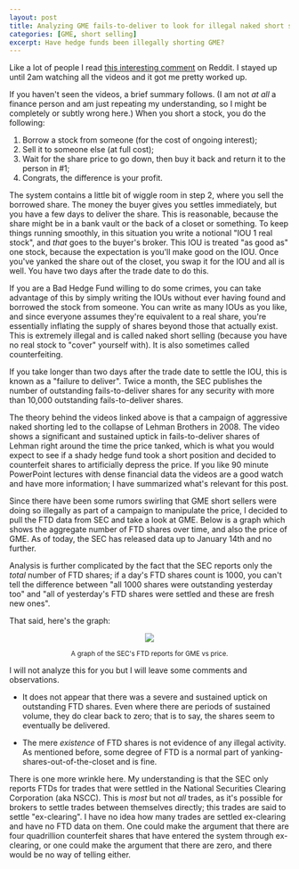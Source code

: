 ```yaml
---
layout: post
title: Analyzing GME fails-to-deliver to look for illegal naked short selling
categories: [GME, short selling]
excerpt: Have hedge funds been illegally shorting GME?
---
```


Like a lot of people I read [this interesting comment](https://www.reddit.com/r/wallstreetbets/comments/l9jbc5/listen_to_me_we_cannot_trust_the_short_interest/glib7cs/?context=3) on Reddit. I stayed up until 2am watching all the videos and it got me pretty worked up.

If you haven't seen the videos, a brief summary follows. (I am not _at all_ a finance person and am just repeating my understanding, so I might be completely or subtly wrong here.) When you short a stock, you do the following:

1. Borrow a stock from someone (for the cost of ongoing interest);
2. Sell it to someone else (at full cost);
3. Wait for the share price to go down, then buy it back and return it to the person in #1;
4. Congrats, the difference is your profit.

The system contains a little bit of wiggle room in step 2, where you sell the borrowed share. The money the buyer gives you settles immediately, but you have a few days to deliver the share. This is reasonable, because the share might be in a bank vault or the back of a closet or something. To keep things running smoothly, in this situation you write a notional "IOU 1 real stock", and _that_ goes to the buyer's broker. This IOU is treated "as good as" one stock, because the expectation is you'll make good on the IOU. Once you've yanked the share out of the closet, you swap it for the IOU and all is well. You have two days after the trade date to do this.

If you are a Bad Hedge Fund willing to do some crimes, you can take advantage of this by simply writing the IOUs without ever having found and borrowed the stock from someone. You can write as many IOUs as you like, and since everyone assumes they're equivalent to a real share, you're essentially inflating the supply of shares beyond those that actually exist. This is extremely illegal and is called naked short selling (because you have no real stock to "cover" yourself with). It is also sometimes called counterfeiting.

If you take longer than two days after the trade date to settle the IOU, this is known as a "failure to deliver". Twice a month, the SEC publishes the number of outstanding fails-to-deliver shares for any security with more than 10,000 outstanding fails-to-deliver shares.

The theory behind the videos linked above is that a campaign of aggressive naked shorting led to the collapse of Lehman Brothers in 2008. The video shows a significant and sustained uptick in fails-to-deliver shares of Lehman right around the time the price tanked, which is what you would expect to see if a shady hedge fund took a short position and decided to counterfeit shares to artificially depress the price. If you like 90 minute PowerPoint lectures with dense financial data the videos are a good watch and have more information; I have summarized what's relevant for this post.

Since there have been some rumors swirling that GME short sellers were doing so illegally as part of a campaign to manipulate the price, I decided to pull the FTD data from SEC and take a look at GME. Below is a graph which shows the aggregate number of FTD shares over time, and also the price of GME. As of today, the SEC has released data up to January 14th and no further.

Analysis is further complicated by the fact that the SEC reports only the _total_ number of FTD shares; if a day's FTD shares count is 1000, you can't tell the difference between "all 1000 shares were outstanding yesterday too" and "all of yesterday's FTD shares were settled and these are fresh new ones".

That said, here's the graph:

<div align="center">
<img src="https://imgur.com/9gPkSfO.png">
<p><small>A graph of the SEC's FTD reports for GME vs price.</small></p>
</div>

I will not analyze this for you but I will leave some comments and observations.

* It does not appear that there was a severe and sustained uptick on outstanding FTD shares. Even where there are periods of sustained volume, they do clear back to zero; that is to say, the shares seem to eventually be delivered.

* The mere _existence_ of FTD shares is not evidence of any illegal activity. As mentioned before, some degree of FTD is a normal part of yanking-shares-out-of-the-closet and is fine.

There is one more wrinkle here. My understanding is that the SEC only reports FTDs for trades that were settled in the National Securities Clearing Corporation (aka NSCC). This is _most_ but not _all_ trades, as it's possible for brokers to settle trades between themselves directly; this trades are said to settle "ex-clearing". I have no idea how many trades are settled ex-clearing and have no FTD data on them. One could make the argument that there are four quadrillion counterfeit shares that have entered the system through ex-clearing, or one could make the argument that there are zero, and there would be no way of telling either.

